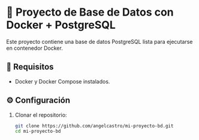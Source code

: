 # 🚀 Proyecto de Base de Datos con Docker + PostgreSQL

Este proyecto contiene una base de datos PostgreSQL lista para ejecutarse en contenedor Docker.

## 🧩 Requisitos
- Docker y Docker Compose instalados.

## ⚙️ Configuración
1. Clonar el repositorio:
   ```bash
   git clone https://github.com/angelcastro/mi-proyecto-bd.git
   cd mi-proyecto-bd
